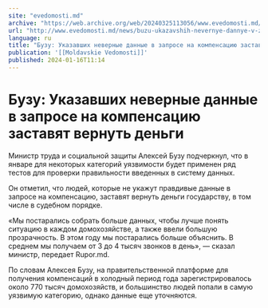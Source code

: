 ```yaml
---
site: "evedomosti.md"
archive: "https://web.archive.org/web/20240325113056/www.evedomosti.md/news/buzu-ukazavshih-nevernye-dannye-v-zaprose-na-kompensaciyu-za"
url: "http://www.evedomosti.md/news/buzu-ukazavshih-nevernye-dannye-v-zaprose-na-kompensaciyu-za"
language: ru
title: "Бузу: Указавших неверные данные в запросе на компенсацию заставят вернуть деньги"
publication: '[[Moldavskie Vedomosti]]'
published: 2024-01-16T11:14
---
```


# Бузу: Указавших неверные данные в запросе на компенсацию заставят вернуть деньги

Министр труда и социальной защиты Алексей Бузу подчеркнул, что в январе для некоторых категорий уязвимости будет применен ряд тестов для проверки правильности введенных в систему данных.

Он отметил, что людей, которые не укажут правдивые данные в запросе на компенсацию, заставят вернуть деньги государству, в том числе в судебном порядке.

«Мы постарались собрать больше данных, чтобы лучше понять ситуацию в каждом домохозяйстве, а также ввели большую прозрачность. В этом году мы постарались больше объяснить. В среднем мы получаем от 3 до 4 тысяч звонков в день», — сказал министр, передает Rupor.md.

По словам Алексея Бузу, на правительственной платформе для получения компенсаций в холодный период года зарегистрировалось около 770 тысяч домохозяйств, и большинство людей попали в самую уязвимую категорию, однако данные еще уточняются.